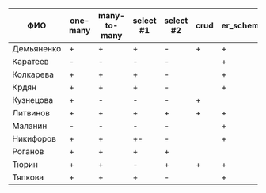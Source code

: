 | **ФИО**    | one-many | many-to-many | select #1 | select #2 | crud | er_schema | deploy |
|------------|----------|--------------|-----------|-----------|------|-----------|--------|
| Демьяненко | +        | +            | +         | -         | +    | +         | +      |
| Каратеев   | -        | -            | -         | -         |      | +         |        |
| Колкарева  | +        | +            | +         | -         |      | +         |        |
| Крдян      | +        | +            | +         | -         |      | +         |        |
| Кузнецова  | +        | -            | -         | -         | +    |           |        |
| Литвинов   | +        | +            | +         | +         | +    | +         | +      |
| Маланин    | -        | -            | -         | -         |      | +         |        |
| Никифоров  | +        | +            | +-        | -         |      | +         |        |
| Роганов    | +        | +            | +         | +         |      |           |        |
| Тюрин      | +        | +            | -         | +         | +    | +         |        |
| Тяпкова    | +        | +            | +         | -         |      | +         |        |
